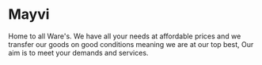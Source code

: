 # Mayvi
Home to all Ware's.
We have all your needs at affordable prices and we transfer our goods on good conditions meaning we are at our top best, Our aim is to meet your demands and  services. 
